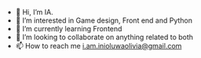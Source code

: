 - 👋 Hi, I’m IA.
- 👀 I’m interested in Game design, Front end and Python 
- 🌱 I’m currently learning Frontend 
- 💞️ I’m looking to collaborate on anything related to both
- 📫 How to reach me i.am.inioluwaolivia@gmail.com

<!---
CipherXin/CipherXin is a ✨ special ✨ repository because its `README.md` (this file) appears on your GitHub profile.
You can click the Preview link to take a look at your changes.
--->
